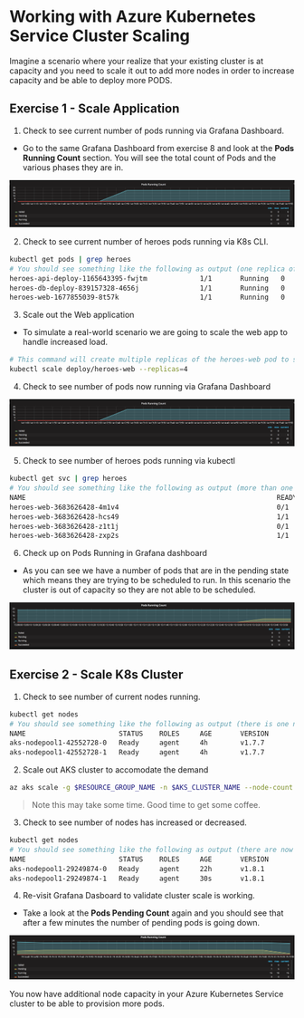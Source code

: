 # Working with Azure Kubernetes Service Cluster Scaling

Imagine a scenario where your realize that your existing cluster is at capacity and you need to scale it out to add more nodes in order to increase capacity and be able to deploy more PODS.

## Exercise 1 - Scale Application
1. Check to see current number of pods running via Grafana Dashboard.
* Go to the same Grafana Dashboard from exercise 8 and look at the **Pods Running Count** section. You will see the total count of Pods and the various phases they are in.

![](img/9-grafana_podsrunning.png)

2. Check to see current number of heroes pods running via K8s CLI.
```bash
kubectl get pods | grep heroes
# You should see something like the following as output (one replica of each pod):
heroes-api-deploy-1165643395-fwjtm             1/1       Running   0          2d
heroes-db-deploy-839157328-4656j               1/1       Running   0          2d
heroes-web-1677855039-8t57k                    1/1       Running   0          2d
```
3. Scale out the Web application
* To simulate a real-world scenario we are going to scale the web app to handle increased load.
```bash
# This command will create multiple replicas of the heroes-web pod to simulate additional load on the cluster.
kubectl scale deploy/heroes-web --replicas=4
```
4. Check to see number of pods now running via Grafana Dashboard

![](img/9-grafana_podsrunning.png)

5. Check to see number of heroes pods running via kubectl
```bash
kubectl get svc | grep heroes
# You should see something like the following as output (more than one heroes-web pod and some of them in different states):
NAME                                                              READY     STATUS    RESTARTS   AGE
heroes-web-3683626428-4m1v4                                       0/1       Pending   0          2m
heroes-web-3683626428-hcs49                                       1/1       Running   0          4m
heroes-web-3683626428-z1t1j                                       0/1       Pending   0          2m
heroes-web-3683626428-zxp2s                                       1/1       Running   0          2m
```

6. Check up on Pods Running in Grafana dashboard
* As you can see we have a number of pods that are in the pending state which means they are trying to be scheduled to run. In this scenario the cluster is out of capacity so they are not able to be scheduled.

![](img/9-grafana_podspending.png)


## Exercise 2 - Scale K8s Cluster
1. Check to see number of current nodes running.
```bash
kubectl get nodes
# You should see something like the following as output (there is one node in the cluster):
NAME                       STATUS    ROLES     AGE       VERSION
aks-nodepool1-42552728-0   Ready     agent     4h        v1.7.7
aks-nodepool1-42552728-1   Ready     agent     4h        v1.7.7
```
2. Scale out AKS cluster to accomodate the demand
```bash
az aks scale -g $RESOURCE_GROUP_NAME -n $AKS_CLUSTER_NAME --node-count 4 --no-wait
```

> Note this may take some time. Good time to get some coffee. 

3. Check to see number of nodes has increased or decreased.
```bash
kubectl get nodes
# You should see something like the following as output (there are now two nodes in the cluster):
NAME                       STATUS    ROLES     AGE       VERSION
aks-nodepool1-29249874-0   Ready     agent     22h       v1.8.1
aks-nodepool1-29249874-1   Ready     agent     30s       v1.8.1
```
4. Re-visit Grafana Dasboard to validate cluster scale is working.
* Take a look at the **Pods Pending Count** again and you should see that after a few minutes the number of pending pods is going down.

![](img/9-grafana_podsscaling.png)


You now have additional node capacity in your Azure Kubernetes Service cluster to be able to provision more pods.